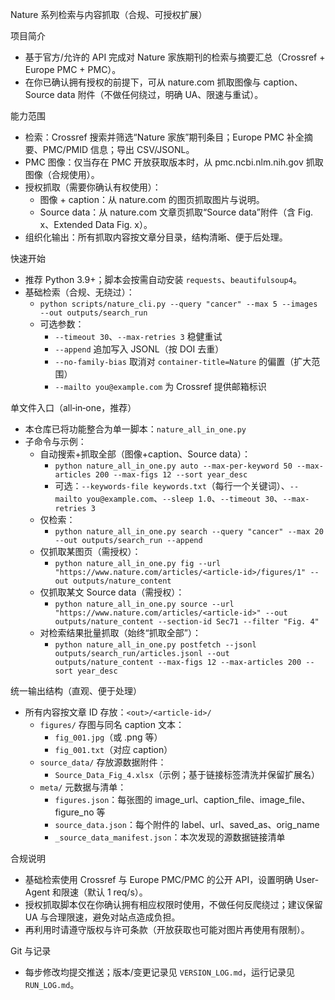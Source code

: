 Nature 系列检索与内容抓取（合规、可授权扩展）

项目简介
- 基于官方/允许的 API 完成对 Nature 家族期刊的检索与摘要汇总（Crossref + Europe PMC + PMC）。
- 在你已确认拥有授权的前提下，可从 nature.com 抓取图像与 caption、Source data 附件（不做任何绕过，明确 UA、限速与重试）。

能力范围
- 检索：Crossref 搜索并筛选“Nature 家族”期刊条目；Europe PMC 补全摘要、PMC/PMID 信息；导出 CSV/JSONL。
- PMC 图像：仅当存在 PMC 开放获取版本时，从 pmc.ncbi.nlm.nih.gov 抓取图像（合规使用）。
- 授权抓取（需要你确认有权使用）：
  - 图像 + caption：从 nature.com 的图页抓取图片与说明。
  - Source data：从 nature.com 文章页抓取“Source data”附件（含 Fig. x、Extended Data Fig. x）。
- 组织化输出：所有抓取内容按文章分目录，结构清晰、便于后处理。

快速开始
- 推荐 Python 3.9+；脚本会按需自动安装 `requests`、`beautifulsoup4`。
- 基础检索（合规、无绕过）：
  - `python scripts/nature_cli.py --query "cancer" --max 5 --images --out outputs/search_run`
  - 可选参数：
    - `--timeout 30`、`--max-retries 3` 稳健重试
    - `--append` 追加写入 JSONL（按 DOI 去重）
    - `--no-family-bias` 取消对 `container-title=Nature` 的偏置（扩大范围）
    - `--mailto you@example.com` 为 Crossref 提供邮箱标识

单文件入口（all‑in‑one，推荐）
- 本仓库已将功能整合为单一脚本：`nature_all_in_one.py`
- 子命令与示例：
  - 自动搜索+抓取全部（图像+caption、Source data）：
    - `python nature_all_in_one.py auto --max-per-keyword 50 --max-articles 200 --max-figs 12 --sort year_desc`
    - 可选：`--keywords-file keywords.txt`（每行一个关键词）、`--mailto you@example.com`、`--sleep 1.0`、`--timeout 30`、`--max-retries 3`
  - 仅检索：
    - `python nature_all_in_one.py search --query "cancer" --max 20 --out outputs/search_run --append`
  - 仅抓取某图页（需授权）：
    - `python nature_all_in_one.py fig --url "https://www.nature.com/articles/<article-id>/figures/1" --out outputs/nature_content`
  - 仅抓取某文 Source data（需授权）：
    - `python nature_all_in_one.py source --url "https://www.nature.com/articles/<article-id>" --out outputs/nature_content --section-id Sec71 --filter "Fig. 4"`
  - 对检索结果批量抓取（始终“抓取全部”）：
    - `python nature_all_in_one.py postfetch --jsonl outputs/search_run/articles.jsonl --out outputs/nature_content --max-figs 12 --max-articles 200 --sort year_desc`

统一输出结构（直观、便于处理）
- 所有内容按文章 ID 存放：`<out>/<article-id>/`
  - `figures/` 存图与同名 caption 文本：
    - `fig_001.jpg`（或 .png 等）
    - `fig_001.txt`（对应 caption）
  - `source_data/` 存放源数据附件：
    - `Source_Data_Fig_4.xlsx`（示例；基于链接标签清洗并保留扩展名）
  - `meta/` 元数据与清单：
    - `figures.json`：每张图的 image_url、caption_file、image_file、figure_no 等
    - `source_data.json`：每个附件的 label、url、saved_as、orig_name
    - `_source_data_manifest.json`：本次发现的源数据链接清单

合规说明
- 基础检索使用 Crossref 与 Europe PMC/PMC 的公开 API，设置明确 User-Agent 和限速（默认 1 req/s）。
- 授权抓取脚本仅在你确认拥有相应权限时使用，不做任何反爬绕过；建议保留 UA 与合理限速，避免对站点造成负担。
- 再利用时请遵守版权与许可条款（开放获取也可能对图片再使用有限制）。

Git 与记录
- 每步修改均提交推送；版本/变更记录见 `VERSION_LOG.md`，运行记录见 `RUN_LOG.md`。
